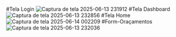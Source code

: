 #Tela Login
![Captura de tela 2025-06-13 231912](https://github.com/user-attachments/assets/a4a5cd66-24bb-45c2-a553-0d49a3bea1a9)
#Tela Dashboard
![Captura de tela 2025-06-13 232856](https://github.com/user-attachments/assets/95d3591c-68fc-4f90-a605-93f039808c30)
#Tela Home
![Captura de tela 2025-06-14 002209](https://github.com/user-attachments/assets/f4ee887d-d879-40d0-911a-3c31e1e265d3)
#Form-Oraçamentos
![Captura de tela 2025-06-13 232036](https://github.com/user-attachments/assets/10654f07-9ab0-4d0d-82f6-eed6c37a9315)
